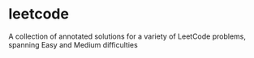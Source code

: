 # leetcode
A collection of annotated solutions for a variety of LeetCode problems, spanning Easy and Medium difficulties

